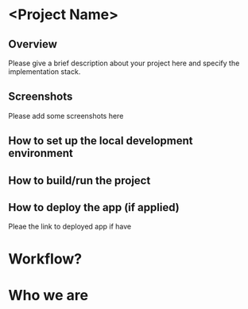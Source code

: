 # \<Project Name\>
## Overview
Please give a brief description about your project here and specify the implementation stack. 

## Screenshots
Please add some screenshots here 


## How to set up the local development environment

## How to build/run the project

## How to deploy the app (if applied) 
Pleae the link to deployed app if have
  

# Workflow?



# Who we are
